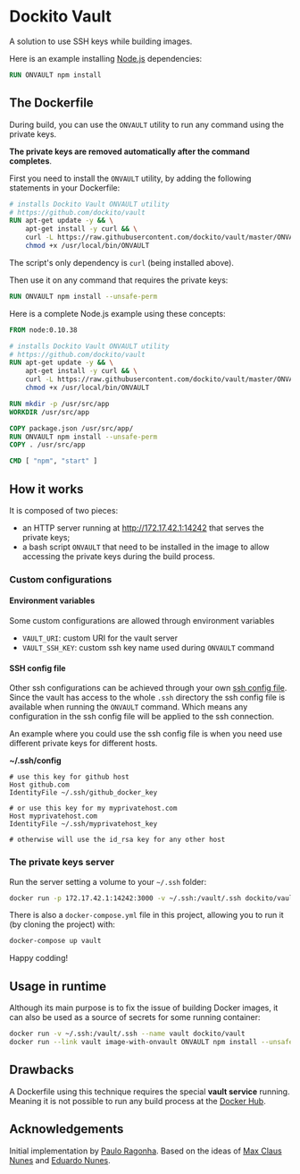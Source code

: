 # Dockito Vault

A solution to use SSH keys while building images.

Here is an example installing [Node.js](http://nodejs.org/) dependencies:

```Dockerfile
RUN ONVAULT npm install
```

## The Dockerfile

During build, you can use the `ONVAULT` utility to run any command using the private keys.

**The private keys are removed automatically after the command completes**.

First you need to install the `ONVAULT` utility, by adding the following statements in your Dockerfile:

```Dockerfile
# installs Dockito Vault ONVAULT utility
# https://github.com/dockito/vault
RUN apt-get update -y && \
    apt-get install -y curl && \
    curl -L https://raw.githubusercontent.com/dockito/vault/master/ONVAULT > /usr/local/bin/ONVAULT && \
    chmod +x /usr/local/bin/ONVAULT
```

The script's only dependency is `curl` (being installed above).

Then use it on any command that requires the private keys:

```Dockerfile
RUN ONVAULT npm install --unsafe-perm
```

Here is a complete Node.js example using these concepts:

```Dockerfile
FROM node:0.10.38

# installs Dockito Vault ONVAULT utility
# https://github.com/dockito/vault
RUN apt-get update -y && \
    apt-get install -y curl && \
    curl -L https://raw.githubusercontent.com/dockito/vault/master/ONVAULT > /usr/local/bin/ONVAULT && \
    chmod +x /usr/local/bin/ONVAULT

RUN mkdir -p /usr/src/app
WORKDIR /usr/src/app

COPY package.json /usr/src/app/
RUN ONVAULT npm install --unsafe-perm
COPY . /usr/src/app

CMD [ "npm", "start" ]
```

## How it works

It is composed of two pieces:

- an HTTP server running at http://172.17.42.1:14242 that serves the private keys;
- a bash script `ONVAULT` that need to be installed in the image to allow accessing the private keys during the build process.

### Custom configurations

#### Environment variables

Some custom configurations are allowed through environment variables

- `VAULT_URI`: custom URI for the vault server
- `VAULT_SSH_KEY`: custom ssh key name used during `ONVAULT` command

#### SSH config file

Other ssh configurations can be achieved through your own [ssh config file](http://www.openbsd.org/cgi-bin/man.cgi/OpenBSD-current/man5/ssh_config.5?query=ssh_config&sec=5). Since the vault has access to the whole `.ssh` directory the ssh config file is available when running the `ONVAULT` command. Which means any configuration in the ssh config file will be applied to the ssh connection.

An example where you could use the ssh config file is when you need use different private keys for different hosts.

**~/.ssh/config**
```
# use this key for github host
Host github.com
IdentityFile ~/.ssh/github_docker_key

# or use this key for my myprivatehost.com
Host myprivatehost.com
IdentityFile ~/.ssh/myprivatehost_key

# otherwise will use the id_rsa key for any other host
```

### The private keys server

Run the server setting a volume to your `~/.ssh` folder:

```bash
docker run -p 172.17.42.1:14242:3000 -v ~/.ssh:/vault/.ssh dockito/vault
```

There is also a `docker-compose.yml` file in this project, allowing you to run it (by cloning the project) with:

```bash
docker-compose up vault
```

Happy codding!

## Usage in runtime

Although its main purpose is to fix the issue of building Docker images, it can also be used as a source of secrets for some running container:


```bash
docker run -v ~/.ssh:/vault/.ssh --name vault dockito/vault
docker run --link vault image-with-onvault ONVAULT npm install --unsafe-perm
```

## Drawbacks

A Dockerfile using this technique requires the special **vault service** running. Meaning it is not possible to run any build process at the [Docker Hub](https://hub.docker.com/).

## Acknowledgements

Initial implementation by [Paulo Ragonha](http://github.com/pirelenito). Based on the ideas of [Max Claus Nunes](http://github.com/maxcnunes/) and [Eduardo Nunes](https://github.com/esnunes).
